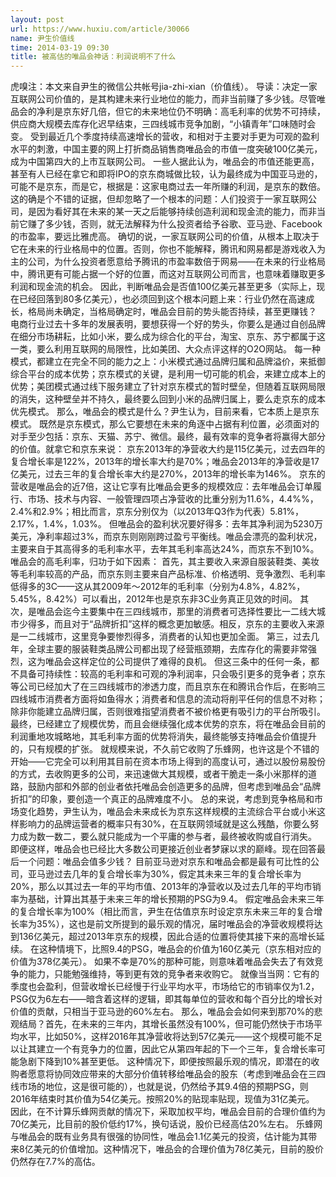 ```yaml
---
layout: post
url: https://www.huxiu.com/article/30066
name: 尹生价值线
time: 2014-03-19 09:30
title: 被高估的唯品会神话：利润说明不了什么
---
```

虎嗅注：本文来自尹生的微信公共帐号jia-zhi-xian（价值线）。 导读：决定一家互联网公司价值的，是其构建未来行业地位的能力，而非当前赚了多少钱。尽管唯品会的净利是京东好几倍，但它的未来地位仍不明确：高毛利率的优势不可持续，供应商大规模去库存化迟早结束，三四线城市竞争加剧，“小镇青年”口味随时会变。 受到最近几个季度持续高速增长的营收，和相对于主要对手更为可观的盈利水平的刺激，中国主要的网上打折商品销售商唯品会的市值一度突破100亿美元，成为中国第四大的上市互联网公司。 一些人据此认为，唯品会的市值还能更高，甚至有人已经在拿它和即将IPO的京东商城做比较，认为最终成为中国亚马逊的，可能不是京东，而是它，根据是：这家电商过去一年所赚的利润，是京东的数倍。 这的确是个不错的证据，但却忽略了一个根本的问题：人们投资于一家互联网公司，是因为看好其在未来的某一天之后能够持续创造利润和现金流的能力，而非当前它赚了多少钱，否则，就无法解释为什么投资者给予谷歌、亚马逊、Facebook的市盈率，要远比雅虎高。 确切的说，一家互联网公司的价值，从根本上取决于它在未来的行业格局中的位置。否则，你也不能解释，腾讯和网易都是游戏收入为主的公司，为什么投资者愿意给予腾讯的市盈率数倍于网易——在未来的行业格局中，腾讯更有可能占据一个好的位置，而这对互联网公司而言，也意味着赚取更多利润和现金流的机会。 因此，判断唯品会是否值100亿美元甚至更多（实际上，现在已经回落到80多亿美元），也必须回到这个根本问题上来：行业仍然在高速成长，格局尚未确定，当格局确定时，唯品会目前的势头能否持续，甚至更赚钱？ 电商行业过去十多年的发展表明，要想获得一个好的势头，你要么是通过自创品牌在细分市场耕耘，比如小米，要么成为综合化的平台，淘宝、京东、苏宁都属于这一类，要么利用互联网的局限性，比如美团、大众点评这样的O2O网站。 每一种模式，都建立在完全不同的能力之上：小米模式通过品牌归属和品牌溢价，来抵御综合平台的成本优势；京东模式的关键，是利用一切可能的机会，来建立成本上的优势；美团模式通过线下服务建立了针对京东模式的暂时壁垒，但随着互联网局限的消失，这种壁垒并不持久，最终要么回到小米的品牌归属上，要么走京东的成本优先模式。 那么，唯品会的模式是什么？尹生认为，目前来看，它本质上是京东模式。 既然是京东模式，那么它要想在未来的角逐中占据有利位置，必须面对的对手至少包括：京东、天猫、苏宁、微信。最终，最有效率的竞争者将赢得大部分的价值。就拿它和京东来说： 京东2013年的净营收大约是115亿美元，过去四年的复合增长率是122%，2013年的增长率大约是70%；唯品会2013年的净营收是17亿美元，过去三年的复合增长率大约是270%，2013年的增长率为146%。 京东的营收是唯品会的近7倍，这让它享有比唯品会更多的规模效应：去年唯品会订单履行、市场、技术与内容、一般管理四项占净营收的比重分别为11.6%，4.4%%，2.4%和2.9%；相比而言，京东分别仅为（以2013年Q3作为代表）5.81%，2.17%，1.4%，1.03%。 但唯品会的盈利状况要好得多：去年其净利润为5230万美元，净利率超过3%，而京东则刚刚跨过盈亏平衡线。唯品会漂亮的盈利状况，主要来自于其高得多的毛利率水平，去年其毛利率高达24%，而京东不到10%。 唯品会的高毛利率，归功于如下因素： 首先，其主要收入来源自服装鞋类、美妆等毛利率较高的产品，而京东则主要来自产品标准、价格透明、竞争激烈、毛利率低得多的3C——这从其2009年～2012年的毛利率（分别为4.8%，4.82%，5.45%，8.42%）可以看出，2012年也是京东非3C业务真正见效的时间。 其次，是唯品会迄今主要集中在三四线城市，那里的消费者可选择性要比一二线大城市少得多，而且对于“品牌折扣”这样的概念更加敏感。相反，京东的主要收入来源是一二线城市，这里竞争要惨烈得多，消费者的认知也更加全面。 第三，过去几年，全球主要的服装鞋类品牌公司都出现了经营瓶颈期，去库存化的需要非常强烈，这为唯品会这样定位的公司提供了难得的良机。 但这三条中的任何一条，都不具备可持续性：较高的毛利率和可观的净利润率，只会吸引更多的竞争者；京东等公司已经加大了在三四线城市的渗透力度，而且京东在和腾讯合作后，在影响三四线城市消费者方面将如鱼得水；消费者和信息的流动将削平任何的信息不对称；除非你能建立品牌归属，否则很难指望消费者不被价格更有吸引力的平台所吸引。 最终，已经建立了规模优势，而且会继续强化成本优势的京东，将在唯品会目前的利润重地攻城略地，其毛利率方面的优势将消失，最终能够支持唯品会价值提升的，只有规模的扩张。 就规模来说，不久前它收购了乐蜂网，也许这是个不错的开始——它完全可以利用其目前在资本市场上得到的高度认可，通过以股份易股份的方式，去收购更多的公司，来迅速做大其规模，或者干脆走一条小米那样的道路，鼓励内部和外部的创业者依托唯品会创造更多的品牌，但考虑到唯品会“品牌折扣”的印象，要创造一个真正的品牌难度不小。 总的来说，考虑到竞争格局和市场变化趋势，尹生认为，唯品会未来成长为京东这样规模的主流综合平台或小米这样影响力的品牌运营者的概率只有30%，在互联网领域就是这么残酷，你要么努力成为数一数二，要么就只能成为一个平庸的参与者，最终被收购或自行消失。 即便这样，唯品会也已经比大多数公司更接近创业者梦寐以求的巅峰。现在回答最后一个问题：唯品会值多少钱？ 目前亚马逊对京东和唯品会都是最有可比性的公司，亚马逊过去几年的复合增长率为30%，假定其未来三年的复合增长率为20%，那么以其过去一年的平均市值、2013年的净营收以及过去几年的平均市销率为基础，计算出其基于未来三年的增长预期的PSG为9.4。 假定唯品会未来三年的复合增长率为100%（相比而言，尹生在估值京东时设定京东未来三年的复合增长率为35%），这也是前文所提到的最乐观的情况，届时唯品会的净营收规模将达到136亿美元，超过2013年京东的规模，因此合适的位置将使其接下来的高增长延续。 在这种情境下，比照9.4的PSG，唯品会的价值为160亿美元（京东相对应的价值为378亿美元）。 如果不幸是70%的那种可能，则意味着唯品会失去了有效竞争的能力，只能勉强维持，等到更有效的竞争者来收购它。 就像当当网：它有的季度也会盈利，但营收增长已经慢于行业平均水平，市场给它的市销率仅为1.2，PSG仅为6左右——暗含着这样的逻辑，即其每单位的营收和每个百分比的增长对价值的贡献，只相当于亚马逊的60%左右。 那么，唯品会会如何来到那70%的悲观结局？首先，在未来的三年内，其增长虽然没有100%，但可能仍然快于市场平均水平，比如50%，这样2016年其净营收将达到57亿美元——这个规模可能不足以让其建立一个有竞争力的位置，因此它从第四年起的下一个三年，复合增长率可能急剧下降到10%甚至更低。 这种情况下，即便按照最乐观的情况，即潜在的收购者愿意将协同效应带来的大部分价值转移给唯品会的股东（考虑到唯品会在三四线市场的地位，这是很可能的），也就是说，仍然给予其9.4倍的预期PSG，则2016年结束时其价值为54亿美元。按照20%的贴现率贴现，现值为31亿美元。 因此，在不计算乐蜂网贡献的情况下，采取加权平均，唯品会目前的合理价值约为70亿美元，比目前的股价低约17%，换句话说，股价已经高估20%左右。 乐蜂网与唯品会的既有业务具有很强的协同性，唯品会1.1亿美元的投资，估计能为其带来8亿美元的价值增加。这种情况下，唯品会的合理价值为78亿美元，目前的股价仍然存在7.7%的高估。

